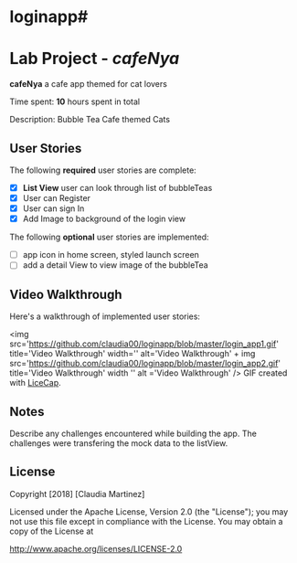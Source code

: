 # loginapp# 
# Lab Project - *cafeNya*

**cafeNya** a cafe app themed for cat lovers

Time spent: **10** hours spent in total

Description: 
Bubble Tea Cafe themed Cats

## User Stories

The following **required** user stories are complete:
- [x] **List View** user can look through list of bubbleTeas
- [x] User can Register
- [X] User can sign In
- [X] Add Image to background of the login view

The following **optional** user stories are implemented:
- [ ] app icon in home screen, styled launch screen
- [ ] add a detail View to view image of the bubbleTea

## Video Walkthrough

Here's a walkthrough of implemented user stories:

<img src='https://github.com/claudia00/loginapp/blob/master/login_app1.gif' title='Video Walkthrough' width='' alt='Video Walkthrough' + img src='https://github.com/claudia00/loginapp/blob/master/login_app2.gif' title='Video Walkthrough' width '' alt ='Video Walkthrough' />
GIF created with [LiceCap](http://www.cockos.com/licecap/).

## Notes

Describe any challenges encountered while building the app.
The challenges were transfering the mock data to the listView.

## License

Copyright [2018] [Claudia Martinez]

Licensed under the Apache License, Version 2.0 (the "License");
you may not use this file except in compliance with the License.
You may obtain a copy of the License at

http://www.apache.org/licenses/LICENSE-2.0

